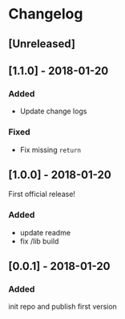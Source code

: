 # Changelog

## [Unreleased]

## [1.1.0] - 2018-01-20

### Added

- Update change logs

### Fixed

- Fix missing `return`

## [1.0.0] - 2018-01-20

First official release!

### Added

- update readme
- fix /lib build

## [0.0.1] - 2018-01-20

### Added

init repo and publish first version